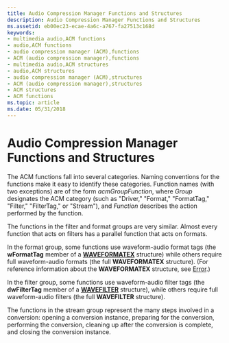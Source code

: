 ```yaml
---
title: Audio Compression Manager Functions and Structures
description: Audio Compression Manager Functions and Structures
ms.assetid: eb00ec23-ecae-4a6c-a767-fa27513c168d
keywords:
- multimedia audio,ACM functions
- audio,ACM functions
- audio compression manager (ACM),functions
- ACM (audio compression manager),functions
- multimedia audio,ACM structures
- audio,ACM structures
- audio compression manager (ACM),structures
- ACM (audio compression manager),structures
- ACM structures
- ACM functions
ms.topic: article
ms.date: 05/31/2018
---
```


# Audio Compression Manager Functions and Structures

The ACM functions fall into several categories. Naming conventions for the functions make it easy to identify these categories. Function names (with two exceptions) are of the form *acmGroupFunction*, where *Group* designates the ACM category (such as "Driver," "Format," "FormatTag," "Filter," "FilterTag," or "Stream"), and *Function* describes the action performed by the function.

The functions in the filter and format groups are very similar. Almost every function that acts on filters has a parallel function that acts on formats.

In the format group, some functions use waveform-audio format tags (the **wFormatTag** member of a [**WAVEFORMATEX**](https://msdn.microsoft.com/en-us/library/Dd757713(v=VS.85).aspx) structure) while others require full waveform-audio formats (the full **WAVEFORMATEX** structure). (For reference information about the **WAVEFORMATEX** structure, see [Error](error.md).)

In the filter group, some functions use waveform-audio filter tags (the **dwFilterTag** member of a [**WAVEFILTER**](/windows/desktop/api/Mmreg/ns-mmreg-wavefilter) structure), while others require full waveform-audio filters (the full **WAVEFILTER** structure).

The functions in the stream group represent the many steps involved in a conversion: opening a conversion instance, preparing for the conversion, performing the conversion, cleaning up after the conversion is complete, and closing the conversion instance.

 

 




